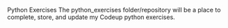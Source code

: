 Python Exercises
The python_exercises folder/repository will be a place to complete, store, and update my Codeup python exercises. 